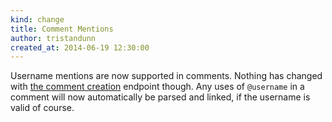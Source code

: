 ```yaml
---
kind: change
title: Comment Mentions
author: tristandunn
created_at: 2014-06-19 12:30:00
---
```


Username mentions are now supported in comments. Nothing has changed with [the
comment creation](/v1/shots/comments/#create-a-comment) endpoint though. Any
uses of `@username` in a comment will now automatically be parsed and linked, if
the username is valid of course.
